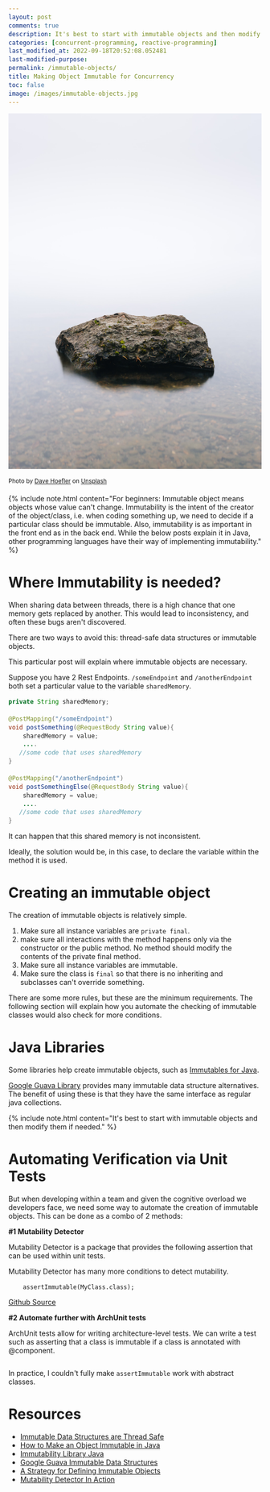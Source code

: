 ```yaml
---
layout: post
comments: true
description: It's best to start with immutable objects and then modify them if needed.
categories: [concurrent-programming, reactive-programming]
last_modified_at: 2022-09-18T20:52:08.052481
last-modified-purpose:
permalink: /immutable-objects/
title: Making Object Immutable for Concurrency
toc: false
image: /images/immutable-objects.jpg
---
```

![](/images/immutable-objects.jpg)

<sup>Photo by <a href="https://unsplash.com/@davehoefler?utm_source=unsplash&utm_medium=referral&utm_content=creditCopyText">Dave Hoefler</a> on <a href="https://unsplash.com/s/photos/stone?utm_source=unsplash&utm_medium=referral&utm_content=creditCopyText">Unsplash</a></sup>

{% include note.html content="For beginners: Immutable object means objects whose value can't change. Immutability is the intent of the creator of the object/class, i.e. when coding something up, we need to decide if a particular class should be immutable. Also, immutability is as important in the front end as in the back end. While the below posts explain it in Java, other programming languages have their way of implementing immutability." %}

# **Where Immutability is needed?**

When sharing data between threads, there is a high chance that one memory gets replaced by another. This would lead to inconsistency, and often these bugs aren't discovered.

There are two ways to avoid this: thread-safe data structures or immutable objects.

This particular post will explain where immutable objects are necessary.

Suppose you have 2 Rest Endpoints. `/someEndpoint` and `/anotherEndpoint` both set a particular value to the variable `sharedMemory`.

```java
private String sharedMemory;

@PostMapping("/someEndpoint")
void postSomething(@RequestBody String value){
    sharedMemory = value;
    ....
   //some code that uses sharedMemory
}

@PostMapping("/anotherEndpoint")
void postSomethingElse(@RequestBody String value){
    sharedMemory = value;
    ....
   //some code that uses sharedMemory
}
```

It can happen that this shared memory is not inconsistent. 

Ideally, the solution would be, in this case, to declare the variable within the method it is used. 

# **Creating an immutable object**

The creation of immutable objects is relatively simple.
1. Make sure all instance variables are `private final`.
2. make sure all interactions with the method happens only via the constructor or the public method.
No method should modify the contents of the private final method.
3. Make sure all instance variables are immutable.
4. Make sure the class is `final` so that there is no inheriting and subclasses can't override something.

There are some more rules, but these are the minimum requirements. The following section will explain how you automate the checking of immutable classes would also check for more conditions.

# **Java Libraries**

Some libraries help create immutable objects, such as [Immutables for Java](https://immutables.github.io/).

[Google Guava Library](https://github.com/google/guava/wiki/ImmutableCollectionsExplained) provides many immutable data structure alternatives. The benefit of using these is that they have the same interface as regular java collections.

{% include note.html content="It's best to start with immutable objects and then modify them if needed." %}

# **Automating Verification** via Unit Tests

But when developing within a team and given the cognitive overload we developers face, we need some way to automate the creation of immutable objects. This can be done as a combo of 2 methods:

**#1 Mutability Detector**

Mutability Detector is a package that provides the following assertion that can be used within unit tests.

Mutability Detector has many more conditions to detect mutability.

```
    assertImmutable(MyClass.class); 
```

[Github Source](https://github.com/MutabilityDetector/MutabilityDetector)

**#2 Automate further with ArchUnit tests**

ArchUnit tests allow for writing architecture-level tests. We can write a test such as asserting that a class is immutable if a class is annotated with @component.

```java

```

In practice, I couldn't fully make `assertImmutable` work with abstract classes.

# **Resources**

- [Immutable Data Structures are Thread Safe](https://www.youtube.com/watch?v=VO4IGFayJWo)
- [How to Make an Object Immutable in Java](https://www.youtube.com/watch?v=uFxWg3cVMRs)
- [Immutability Library Java](https://immutables.github.io/)
- [Google Guava Immutable Data Structures](https://github.com/google/guava/wiki/ImmutableCollectionsExplained)
- [A Strategy for Defining Immutable Objects](https://docs.oracle.com/javase/tutorial/essential/concurrency/imstrat.html)
- [Mutability Detector In Action](https://www.youtube.com/watch?v=ST3wU79nwS8)

